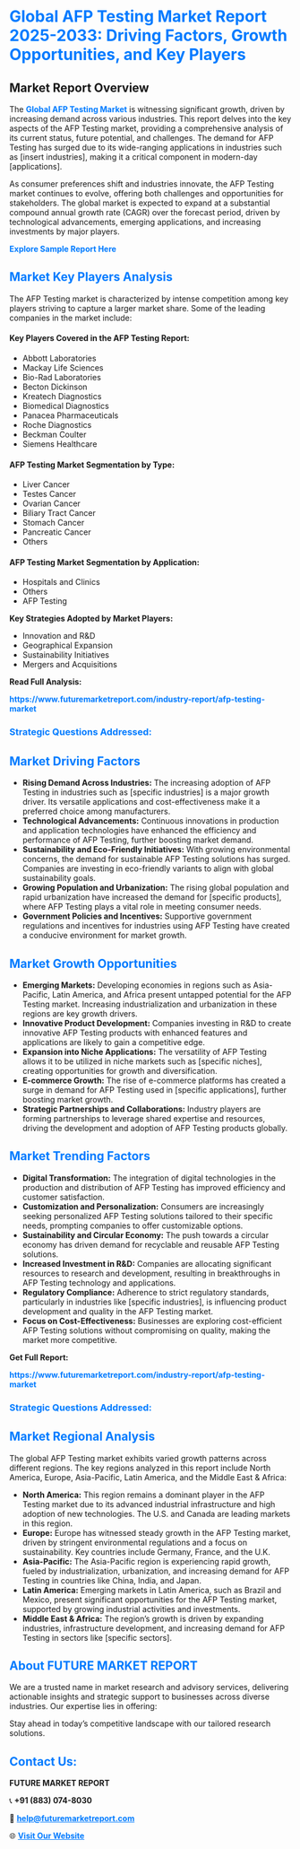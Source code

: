 <h1 style="color: #007BFF;">Global AFP Testing Market Report 2025-2033: Driving Factors, Growth Opportunities, and Key Players</h1>

<section id="overview">
<h2>Market Report Overview</h2>
<p>The <a href="https://www.futuremarketreport.com/industry-report/afp-testing-market" style="color: #007BFF; text-decoration: none;"><strong>Global AFP Testing Market</strong></a> is witnessing significant growth, driven by increasing demand across various industries. This report delves into the key aspects of the AFP Testing market, providing a comprehensive analysis of its current status, future potential, and challenges. The demand for AFP Testing has surged due to its wide-ranging applications in industries such as [insert industries], making it a critical component in modern-day [applications].</p>
<p>As consumer preferences shift and industries innovate, the AFP Testing market continues to evolve, offering both challenges and opportunities for stakeholders. The global market is expected to expand at a substantial compound annual growth rate (CAGR) over the forecast period, driven by technological advancements, emerging applications, and increasing investments by major players.</p>
</section>

<section id="overview">
<p><a href="https://www.futuremarketreport.com/request-sample/reportId=122771" style="color: #007BFF; text-decoration: none;"><strong>Explore Sample Report Here</strong></a></p>
</section>

<section id="key-players">
<h2 style="color: #007BFF;">Market Key Players Analysis</h2>
<p>The AFP Testing market is characterized by intense competition among key players striving to capture a larger market share. Some of the leading companies in the market include:</p>
<h4>Key Players Covered in the AFP Testing Report:</h4>
<ul><li>Abbott Laboratories</li><li>Mackay Life Sciences</li><li>Bio-Rad Laboratories</li><li>Becton Dickinson</li><li>Kreatech Diagnostics</li><li>Biomedical Diagnostics</li><li>Panacea Pharmaceuticals</li><li>Roche Diagnostics</li><li>Beckman Coulter</li><li>Siemens Healthcare</li></ul>
<h4>AFP Testing Market Segmentation by Type:</h4>
<ul><li>Liver Cancer</li><li>Testes Cancer</li><li>Ovarian Cancer</li><li>Biliary Tract Cancer</li><li>Stomach Cancer</li><li>Pancreatic Cancer</li><li>Others</li></ul>

<h4>AFP Testing Market Segmentation by Application:</h4>
<ul><li>Hospitals and Clinics</li><li>Others</li><li>AFP Testing</li></ul>
<p><strong>Key Strategies Adopted by Market Players:</strong></p>
<ul>
<li>Innovation and R&D</li>
<li>Geographical Expansion</li>
<li>Sustainability Initiatives</li>
<li>Mergers and Acquisitions</li>
</ul>
</section>

<section>
<p><strong>Read Full Analysis: </strong></p><a href="https://www.futuremarketreport.com/industry-report/afp-testing-market" style="color: #007BFF; text-decoration: none;"><strong>https://www.futuremarketreport.com/industry-report/afp-testing-market</strong></a>
<h3 style="color: #007BFF;">Strategic Questions Addressed:</h3>
</section>

<section id="driving-factors">
<h2 style="color: #007BFF;">Market Driving Factors</h2>
<ul>
<li><strong>Rising Demand Across Industries:</strong> The increasing adoption of AFP Testing in industries such as [specific industries] is a major growth driver. Its versatile applications and cost-effectiveness make it a preferred choice among manufacturers.</li>
<li><strong>Technological Advancements:</strong> Continuous innovations in production and application technologies have enhanced the efficiency and performance of AFP Testing, further boosting market demand.</li>
<li><strong>Sustainability and Eco-Friendly Initiatives:</strong> With growing environmental concerns, the demand for sustainable AFP Testing solutions has surged. Companies are investing in eco-friendly variants to align with global sustainability goals.</li>
<li><strong>Growing Population and Urbanization:</strong> The rising global population and rapid urbanization have increased the demand for [specific products], where AFP Testing plays a vital role in meeting consumer needs.</li>
<li><strong>Government Policies and Incentives:</strong> Supportive government regulations and incentives for industries using AFP Testing have created a conducive environment for market growth.</li>
</ul>
</section>

<section id="growth-opportunities">
<h2 style="color: #007BFF;">Market Growth Opportunities</h2>
<ul>
<li><strong>Emerging Markets:</strong> Developing economies in regions such as Asia-Pacific, Latin America, and Africa present untapped potential for the AFP Testing market. Increasing industrialization and urbanization in these regions are key growth drivers.</li>
<li><strong>Innovative Product Development:</strong> Companies investing in R&D to create innovative AFP Testing products with enhanced features and applications are likely to gain a competitive edge.</li>
<li><strong>Expansion into Niche Applications:</strong> The versatility of AFP Testing allows it to be utilized in niche markets such as [specific niches], creating opportunities for growth and diversification.</li>
<li><strong>E-commerce Growth:</strong> The rise of e-commerce platforms has created a surge in demand for AFP Testing used in [specific applications], further boosting market growth.</li>
<li><strong>Strategic Partnerships and Collaborations:</strong> Industry players are forming partnerships to leverage shared expertise and resources, driving the development and adoption of AFP Testing products globally.</li>
</ul>
</section>

<section id="trending-factors">
<h2 style="color: #007BFF;">Market Trending Factors</h2>
<ul>
<li><strong>Digital Transformation:</strong> The integration of digital technologies in the production and distribution of AFP Testing has improved efficiency and customer satisfaction.</li>
<li><strong>Customization and Personalization:</strong> Consumers are increasingly seeking personalized AFP Testing solutions tailored to their specific needs, prompting companies to offer customizable options.</li>
<li><strong>Sustainability and Circular Economy:</strong> The push towards a circular economy has driven demand for recyclable and reusable AFP Testing solutions.</li>
<li><strong>Increased Investment in R&D:</strong> Companies are allocating significant resources to research and development, resulting in breakthroughs in AFP Testing technology and applications.</li>
<li><strong>Regulatory Compliance:</strong> Adherence to strict regulatory standards, particularly in industries like [specific industries], is influencing product development and quality in the AFP Testing market.</li>
<li><strong>Focus on Cost-Effectiveness:</strong> Businesses are exploring cost-efficient AFP Testing solutions without compromising on quality, making the market more competitive.</li>
</ul>
</section>

<section>
<p><strong>Get Full Report: </strong></p><a href="https://www.futuremarketreport.com/industry-report/afp-testing-market" style="color: #007BFF; text-decoration: none;"><strong>https://www.futuremarketreport.com/industry-report/afp-testing-market</strong></a>
<h3 style="color: #007BFF;">Strategic Questions Addressed:</h3>
</section>


<section id="regional-analysis">
<h2 style="color: #007BFF;">Market Regional Analysis</h2>
<p>The global AFP Testing market exhibits varied growth patterns across different regions. The key regions analyzed in this report include North America, Europe, Asia-Pacific, Latin America, and the Middle East & Africa:</p>
<ul>
<li><strong>North America:</strong> This region remains a dominant player in the AFP Testing market due to its advanced industrial infrastructure and high adoption of new technologies. The U.S. and Canada are leading markets in this region.</li>
<li><strong>Europe:</strong> Europe has witnessed steady growth in the AFP Testing market, driven by stringent environmental regulations and a focus on sustainability. Key countries include Germany, France, and the U.K.</li>
<li><strong>Asia-Pacific:</strong> The Asia-Pacific region is experiencing rapid growth, fueled by industrialization, urbanization, and increasing demand for AFP Testing in countries like China, India, and Japan.</li>
<li><strong>Latin America:</strong> Emerging markets in Latin America, such as Brazil and Mexico, present significant opportunities for the AFP Testing market, supported by growing industrial activities and investments.</li>
<li><strong>Middle East & Africa:</strong> The region’s growth is driven by expanding industries, infrastructure development, and increasing demand for AFP Testing in sectors like [specific sectors].</li>
</ul>
</section>

<footer>
<h2 style="color: #007BFF;">About FUTURE MARKET REPORT</h2>
<p>We are a trusted name in market research and advisory services, delivering actionable insights and strategic support to businesses across diverse industries. Our expertise lies in offering:</p>

<p>Stay ahead in today’s competitive landscape with our tailored research solutions.</p>

<h2 style="color: #007BFF;">Contact Us:</h2>
<p><strong>FUTURE MARKET REPORT</strong></p>
<p>📞 <strong>+91 (883) 074-8030</strong></p>
<p>📧 <strong><a href="mailto:help@futuremarketreport.com" style="color: #007BFF;">help@futuremarketreport.com</a></strong></p>
<p>🌐 <strong><a href="https://www.futuremarketreport.com/" style="color: #007BFF;">Visit Our Website</a></strong></p>
</footer>